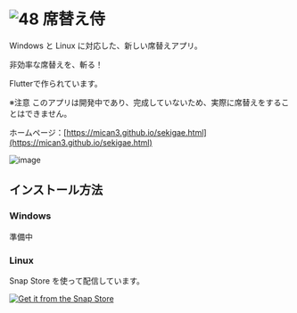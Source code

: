 # ![48](https://user-images.githubusercontent.com/81346541/225465792-f21d773c-0ab5-4c11-8132-5e3a3f1e5b06.png) 席替え侍

Windows と Linux に対応した、新しい席替えアプリ。

非効率な席替えを、斬る！

Flutterで作られています。

※注意 このアプリは開発中であり、完成していないため、実際に席替えをすることはできません。

ホームページ：[https://mican3.github.io/sekigae.html](https://mican3.github.io/sekigae.html)

![image](https://user-images.githubusercontent.com/81346541/225467094-da9c07ac-5696-43c4-9aea-6fe933f50e7a.png)

## インストール方法
### Windows
準備中
### Linux
Snap Store を使って配信しています。

[![Get it from the Snap Store](https://snapcraft.io/static/images/badges/en/snap-store-black.svg)](https://snapcraft.io/sekigae)
